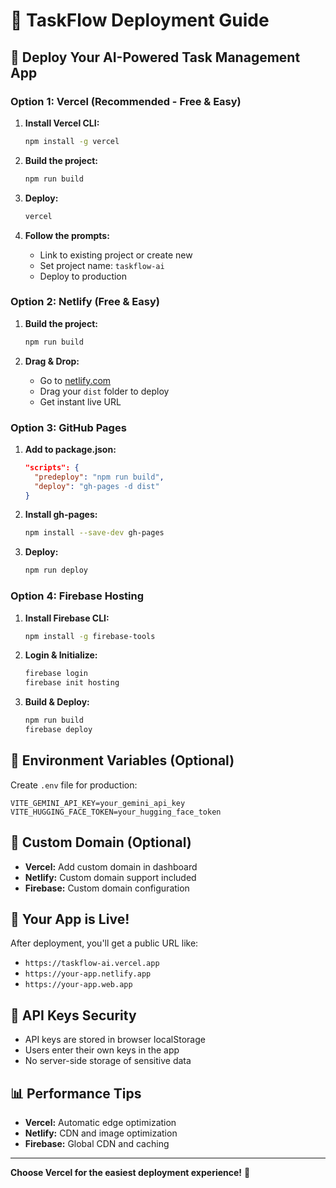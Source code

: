 # 🚀 TaskFlow Deployment Guide

## 🎯 **Deploy Your AI-Powered Task Management App**

### **Option 1: Vercel (Recommended - Free & Easy)**

1. **Install Vercel CLI:**
   ```bash
   npm install -g vercel
   ```

2. **Build the project:**
   ```bash
   npm run build
   ```

3. **Deploy:**
   ```bash
   vercel
   ```

4. **Follow the prompts:**
   - Link to existing project or create new
   - Set project name: `taskflow-ai`
   - Deploy to production

### **Option 2: Netlify (Free & Easy)**

1. **Build the project:**
   ```bash
   npm run build
   ```

2. **Drag & Drop:**
   - Go to [netlify.com](https://netlify.com)
   - Drag your `dist` folder to deploy
   - Get instant live URL

### **Option 3: GitHub Pages**

1. **Add to package.json:**
   ```json
   "scripts": {
     "predeploy": "npm run build",
     "deploy": "gh-pages -d dist"
   }
   ```

2. **Install gh-pages:**
   ```bash
   npm install --save-dev gh-pages
   ```

3. **Deploy:**
   ```bash
   npm run deploy
   ```

### **Option 4: Firebase Hosting**

1. **Install Firebase CLI:**
   ```bash
   npm install -g firebase-tools
   ```

2. **Login & Initialize:**
   ```bash
   firebase login
   firebase init hosting
   ```

3. **Build & Deploy:**
   ```bash
   npm run build
   firebase deploy
   ```

## 🔧 **Environment Variables (Optional)**

Create `.env` file for production:
```env
VITE_GEMINI_API_KEY=your_gemini_api_key
VITE_HUGGING_FACE_TOKEN=your_hugging_face_token
```

## 📱 **Custom Domain (Optional)**

- **Vercel:** Add custom domain in dashboard
- **Netlify:** Custom domain support included
- **Firebase:** Custom domain configuration

## 🎉 **Your App is Live!**

After deployment, you'll get a public URL like:
- `https://taskflow-ai.vercel.app`
- `https://your-app.netlify.app`
- `https://your-app.web.app`

## 🔐 **API Keys Security**

- API keys are stored in browser localStorage
- Users enter their own keys in the app
- No server-side storage of sensitive data

## 📊 **Performance Tips**

- **Vercel:** Automatic edge optimization
- **Netlify:** CDN and image optimization
- **Firebase:** Global CDN and caching

---

**Choose Vercel for the easiest deployment experience!** 🚀
